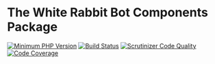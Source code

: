 # The White Rabbit Bot Components Package

[![Minimum PHP Version](https://img.shields.io/badge/php-%3E%3D%207.2-8FA0BF.svg)](https://php.net/)
[![Build Status](https://travis-ci.com/alecrabbit/twrb-php-components.svg?branch=master)](https://travis-ci.com/alecrabbit/twrb-php-components)
[![Scrutinizer Code Quality](https://scrutinizer-ci.com/g/alecrabbit/twrb-php-components/badges/quality-score.png?b=master)](https://scrutinizer-ci.com/g/alecrabbit/twrb-php-components/?branch=master)
[![Code Coverage](https://scrutinizer-ci.com/g/alecrabbit/twrb-php-components/badges/coverage.png?b=master)](https://scrutinizer-ci.com/g/alecrabbit/twrb-php-components/?branch=master)